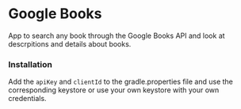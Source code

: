 # Google Books

App to search any book through the Google Books API and look at descrpitions and details about books.

### Installation

Add the `apiKey` and `clientId` to the gradle.properties file and use the corresponding keystore or use your own keystore with your own credentials.
